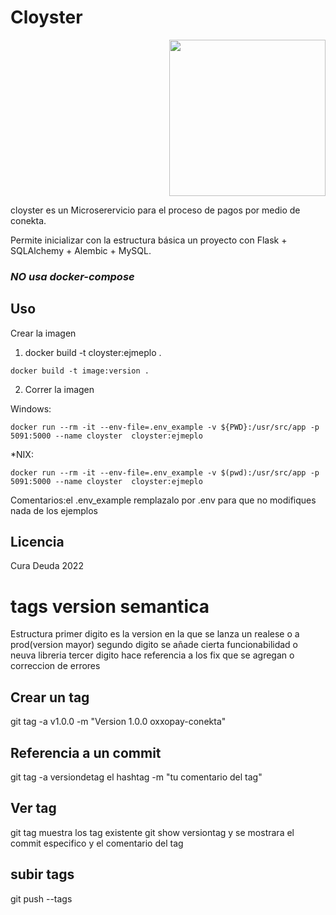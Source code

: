 # Cloyster

<div style="text-align:right"><img src="https://img.pokemondb.net/artwork/vector/large/cloyster.png" width="250"/></div>

cloyster es un Microserervicio para el proceso de pagos por medio de conekta.

Permite inicializar con la estructura básica un proyecto con Flask + SQLAlchemy + Alembic + MySQL.

### *NO usa docker-compose*

## Uso
Crear la imagen
1. docker build -t cloyster:ejmeplo .
```shell
docker build -t image:version .
```
2. Correr la imagen

Windows:
```
docker run --rm -it --env-file=.env_example -v ${PWD}:/usr/src/app -p 5091:5000 --name cloyster  cloyster:ejmeplo
```
*NIX:
```
docker run --rm -it --env-file=.env_example -v $(pwd):/usr/src/app -p 5091:5000 --name cloyster  cloyster:ejmeplo
```
Comentarios:el .env_example remplazalo por .env para que no modifiques nada de los ejemplos
## Licencia

Cura Deuda 2022

# tags version semantica
Estructura
primer digito es la version en la que se lanza un realese o a prod(version mayor)
segundo digito se añade cierta funcionabilidad o neuva libreria
tercer digito hace referencia a los fix que se agregan o correccion de errores
## Crear un tag 
git tag  -a v1.0.0 -m "Version 1.0.0 oxxopay-conekta"
## Referencia a un commit
 git tag -a versiondetag el hashtag -m "tu comentario del tag"
## Ver tag
git tag muestra los tag existente
git show versiontag y se mostrara el commit especifico y el comentario del tag
## subir tags 
git push --tags

##